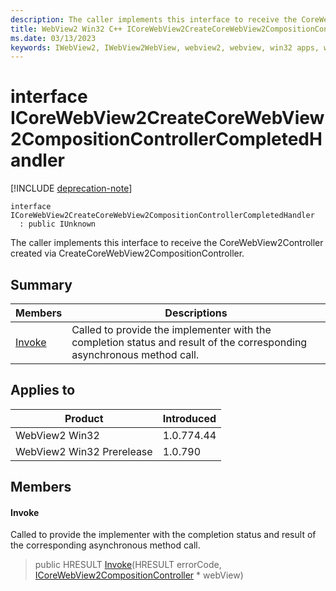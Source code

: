 ```yaml
---
description: The caller implements this interface to receive the CoreWebView2Controller created via CreateCoreWebView2CompositionController.
title: WebView2 Win32 C++ ICoreWebView2CreateCoreWebView2CompositionControllerCompletedHandler
ms.date: 03/13/2023
keywords: IWebView2, IWebView2WebView, webview2, webview, win32 apps, win32, edge, ICoreWebView2, ICoreWebView2Controller, browser control, edge html, ICoreWebView2CreateCoreWebView2CompositionControllerCompletedHandler
---
```


# interface ICoreWebView2CreateCoreWebView2CompositionControllerCompletedHandler

[!INCLUDE [deprecation-note](../includes/deprecation-note.md)]

```
interface ICoreWebView2CreateCoreWebView2CompositionControllerCompletedHandler
  : public IUnknown
```

The caller implements this interface to receive the CoreWebView2Controller created via CreateCoreWebView2CompositionController.

## Summary

 Members                        | Descriptions
--------------------------------|---------------------------------------------
[Invoke](#invoke) | Called to provide the implementer with the completion status and result of the corresponding asynchronous method call.

## Applies to

Product                         | Introduced
--------------------------------|---------------------------------------------
WebView2 Win32            |    1.0.774.44
WebView2 Win32 Prerelease |    1.0.790

## Members

#### Invoke

Called to provide the implementer with the completion status and result of the corresponding asynchronous method call.

> public HRESULT [Invoke](#invoke)(HRESULT errorCode, [ICoreWebView2CompositionController](icorewebview2compositioncontroller.md) * webView)

